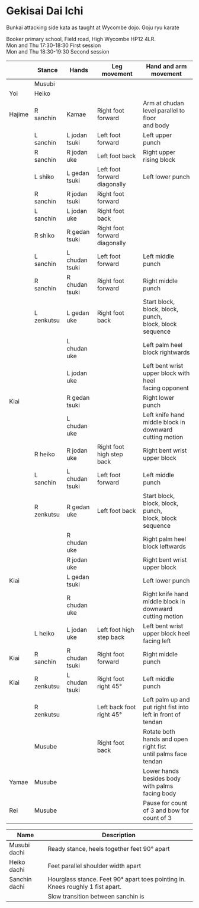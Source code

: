 # Gekisai Dai Ichi 

Bunkai attacking side kata as taught at Wycombe dojo. Goju ryu karate

Booker primary school, Field road, High Wycombe HP12 4LR.<br/> 
Mon and Thu 17:30-18:30 First session<br/>
Mon and Thu 18:30-19:30 Second session

|        | Stance     | Hands          | Leg movement                  | Hand and arm movement                      |
|--------|------------|----------------|-------------------------------|--------------------------------------------|
|        | Musubi     |                |                               |                                            |
| Yoi    | Heiko      |                |                               |                                            | 
| Hajime | R sanchin  | Kamae          | Right foot forward            | Arm at chudan level parallel to floor<br/> and body| 
|        | L sanchin  | L jodan tsuki  | Left foot forward             | Left upper punch                           | 
|        | R sanchin  | R jodan uke    | Left foot back                | Right upper rising block                   |
|        | L shiko    | L gedan tsuki  | Left foot forward diagonally  | Left lower punch                           |
|        | R sanchin  | R jodan tsuki  | Right foot forward            |                                            |
|        | L sanchin  | L jodan uke    | Right foot back               |                                            |
|        | R shiko    | R gedan tsuki  | Right foot forward diagonally |                                            |
|        | L sanchin  | L chudan tsuki | Left foot forward             | Left middle punch                          |
|        | R sanchin  | R chudan tsuki | Right foot forward            | Right middle punch                         |
|        | L zenkutsu | L gedan uke    | Right foot back               | Start block, block, block, punch,<br/> block, block sequence|
|        |            | L chudan uke   |                               | Left palm heel block rightwards            |
|        |            | L jodan uke    |                               | Left bent wrist upper block with heel<br/> facing opponent|
| Kiai   |            | R gedan tsuki  |                               | Right lower punch                          |
|        |            | L chudan uke   |                               | Left knife hand middle block in<br/> downward cutting motion|
|        | R heiko    | R jodan uke    | Right foot high step back     | Right bent wrist upper block               |
|        | L sanchin  | L chudan tsuki | Left foot forward             | Left middle punch                          |
|        | R zenkutsu | R gedan uke    | Left foot back                | Start block, block, block, punch,<br/> block, block sequence|
|        |            | R chudan uke   |                               | Right palm heel block leftwards            |
|        |            | R jodan uke    |                               | Right bent wrist upper block               |
| Kiai   |            | L gedan tsuki  |                               | Left lower punch                           |
|        |            | R chudan uke   |                               | Right knife hand middle block in<br/> downward cutting motion|
|        | L heiko    | L jodan uke    | Left foot high step back      | Left bent wrist upper block heel facing left|
| Kiai   | R sanchin  | R chudan tsuki | Right foot forward            | Right middle punch                         |
| Kiai   | R zenkutsu | L chudan tsuki | Right foot right 45°          | Left middle punch                          |
|        | R zenkutsu |                | Left back foot right 45°      | Left palm up and put right fist into<br/> left in front of tendan|
|        | Musube     |                | Right foot back               | Rotate both hands and open right fist<br/> until palms face tendan|
| Yamae  | Musube     |                |                               | Lower hands besides body with palms<br/> facing body|
| Rei    | Musube     |                |                               | Pause for count of 3 and bow for<br/> count of 3|

| Name                | Description                                                                                 |
|---------------------|---------------------------------------------------------------------------------------------|
| Musubi dachi        | Ready stance, heels together feet 90° apart                                                 |
| Heiko dachi         | Feet parallel shoulder width apart                                                          |
| Sanchin dachi       | Hourglass stance. Feet 90° apart toes pointing in. Knees roughly 1 fist apart.              |
|                     | Slow transition between sanchin is                                                          |
